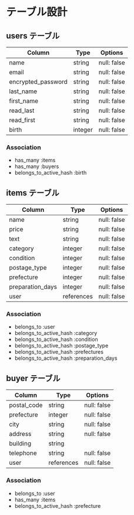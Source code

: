 # テーブル設計

## users テーブル

| Column             | Type    | Options     |
| ------------------ | ------- | ----------- |
| name               | string  | null: false |
| email              | string  | null: false |
| encrypted_password | string  | null: false |
| last_name          | string  | null: false |
| first_name         | string  | null: false |
| read_last          | string  | null: false |
| read_first         | string  | null: false |
| birth              | integer | null: false |

### Association

- has_many :items
- has_many :buyers
- belongs_to_active_hash :birth

## items テーブル

| Column           | Type       | Options     |
| ---------------- | ---------- | ----------- |
| name             | string     | null: false |
| price            | string     | null: false |
| text             | string     | null: false |
| category         | integer    | null: false |
| condition        | integer    | null: false |
| postage_type     | integer    | null: false |
| prefecture       | integer    | null: false |
| preparation_days | integer    | null: false |
| user             | references | null: false |

### Association

- belongs_to :user
- belongs_to_active_hash :category
- belongs_to_active_hash :condition
- belongs_to_active_hash :postage_type
- belongs_to_active_hash :prefectures
- belongs_to_active_hash :preparation_days

## buyer テーブル

| Column      | Type       | Options     |
| ----------- | ---------- | ----------- |
| postal_code | string     | null: false |
| prefecture  | integer    | null: false |
| city        | string     | null: false |
| address     | string     | null: false |
| building    | string     |             |
|telephone    | string     | null: false |
| user        | references | null: false |

### Association

- belongs_to :user
- has_many :items
- belongs_to_active_hash :prefecture